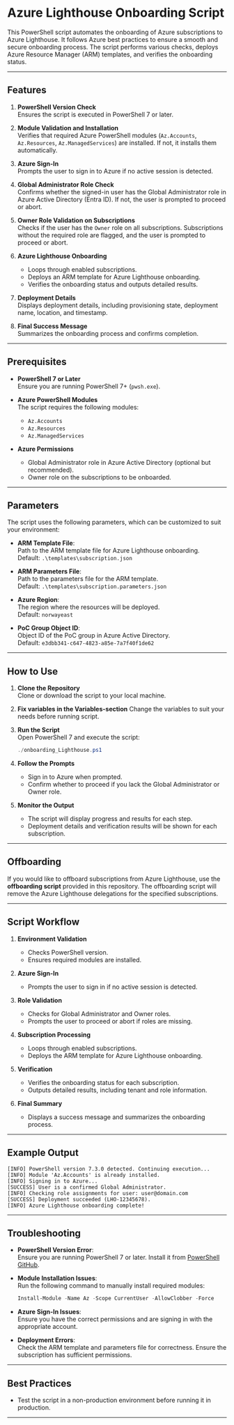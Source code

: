 # Azure Lighthouse Onboarding Script

This PowerShell script automates the onboarding of Azure subscriptions to Azure Lighthouse. It follows Azure best practices to ensure a smooth and secure onboarding process. The script performs various checks, deploys Azure Resource Manager (ARM) templates, and verifies the onboarding status.

---

## Features

1. **PowerShell Version Check**  
   Ensures the script is executed in PowerShell 7 or later.

2. **Module Validation and Installation**  
   Verifies that required Azure PowerShell modules (`Az.Accounts`, `Az.Resources`, `Az.ManagedServices`) are installed. If not, it installs them automatically.

3. **Azure Sign-In**  
   Prompts the user to sign in to Azure if no active session is detected.

4. **Global Administrator Role Check**  
   Confirms whether the signed-in user has the Global Administrator role in Azure Active Directory (Entra ID). If not, the user is prompted to proceed or abort.

5. **Owner Role Validation on Subscriptions**  
   Checks if the user has the `Owner` role on all subscriptions. Subscriptions without the required role are flagged, and the user is prompted to proceed or abort.

6. **Azure Lighthouse Onboarding**  
   - Loops through enabled subscriptions.
   - Deploys an ARM template for Azure Lighthouse onboarding.
   - Verifies the onboarding status and outputs detailed results.

7. **Deployment Details**  
   Displays deployment details, including provisioning state, deployment name, location, and timestamp.

8. **Final Success Message**  
   Summarizes the onboarding process and confirms completion.

---

## Prerequisites

- **PowerShell 7 or Later**  
  Ensure you are running PowerShell 7+ (`pwsh.exe`).

- **Azure PowerShell Modules**  
  The script requires the following modules:
  - `Az.Accounts`
  - `Az.Resources`
  - `Az.ManagedServices`

- **Azure Permissions**  
  - Global Administrator role in Azure Active Directory (optional but recommended).
  - Owner role on the subscriptions to be onboarded.

---

## Parameters

The script uses the following parameters, which can be customized to suit your environment:

- **ARM Template File**:  
  Path to the ARM template file for Azure Lighthouse onboarding.  
  Default: `.\templates\subscription.json`

- **ARM Parameters File**:  
  Path to the parameters file for the ARM template.  
  Default: `.\templates\subscription.parameters.json`

- **Azure Region**:  
  The region where the resources will be deployed.  
  Default: `norwayeast`

- **PoC Group Object ID**:  
  Object ID of the PoC group in Azure Active Directory.  
  Default: `e3dbb341-c647-4823-a85e-7a7f40f1de62`

---

## How to Use

1. **Clone the Repository**  
   Clone or download the script to your local machine.

2. **Fix variables in the Variables-section**
   Change the variables to suit your needs before running script.   

3. **Run the Script**  
   Open PowerShell 7 and execute the script:

   ```powershell
   ./onboarding_Lighthouse.ps1
   ```

4. **Follow the Prompts**  
   - Sign in to Azure when prompted.
   - Confirm whether to proceed if you lack the Global Administrator or Owner role.

5. **Monitor the Output**  
   - The script will display progress and results for each step.
   - Deployment details and verification results will be shown for each subscription.

---

## Offboarding

If you would like to offboard subscriptions from Azure Lighthouse, use the **offboarding script** provided in this repository. The offboarding script will remove the Azure Lighthouse delegations for the specified subscriptions.

---


## Script Workflow

1. **Environment Validation**  
   - Checks PowerShell version.
   - Ensures required modules are installed.

2. **Azure Sign-In**  
   - Prompts the user to sign in if no active session is detected.

3. **Role Validation**  
   - Checks for Global Administrator and Owner roles.
   - Prompts the user to proceed or abort if roles are missing.

4. **Subscription Processing**  
   - Loops through enabled subscriptions.
   - Deploys the ARM template for Azure Lighthouse onboarding.

5. **Verification**  
   - Verifies the onboarding status for each subscription.
   - Outputs detailed results, including tenant and role information.

6. **Final Summary**  
   - Displays a success message and summarizes the onboarding process.

---

## Example Output

```plaintext
[INFO] PowerShell version 7.3.0 detected. Continuing execution...
[INFO] Module 'Az.Accounts' is already installed.
[INFO] Signing in to Azure...
[SUCCESS] User is a confirmed Global Administrator.
[INFO] Checking role assignments for user: user@domain.com
[SUCCESS] Deployment succeeded (LHO-12345678).
[INFO] Azure Lighthouse onboarding complete!
```

---

## Troubleshooting

- **PowerShell Version Error**:  
  Ensure you are running PowerShell 7 or later. Install it from [PowerShell GitHub](https://github.com/PowerShell/PowerShell).

- **Module Installation Issues**:  
  Run the following command to manually install required modules:

  ```powershell
  Install-Module -Name Az -Scope CurrentUser -AllowClobber -Force
  ```

- **Azure Sign-In Issues**:  
  Ensure you have the correct permissions and are signing in with the appropriate account.

- **Deployment Errors**:  
  Check the ARM template and parameters file for correctness. Ensure the subscription has sufficient permissions.

---

## Best Practices

- Test the script in a non-production environment before running it in production.

---


